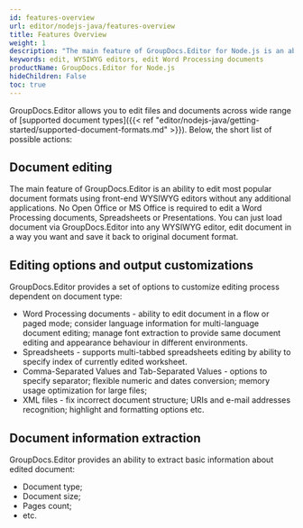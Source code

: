 ```yaml
---
id: features-overview
url: editor/nodejs-java/features-overview
title: Features Overview
weight: 1
description: "The main feature of GroupDocs.Editor for Node.js is an ability to edit most popular document formats using front-end WYSIWYG editors without any additional applications. No Open Office or MS Office is required to edit Word Processing documents, Spreadsheets or Presentations."
keywords: edit, WYSIWYG editors, edit Word Processing documents
productName: GroupDocs.Editor for Node.js
hideChildren: False
toc: true
---
```

GroupDocs.Editor allows you to edit files and documents across wide range of [supported document types]({{< ref "editor/nodejs-java/getting-started/supported-document-formats.md" >}}). Below, the short list of possible actions:

## Document editing

The main feature of GroupDocs.Editor is an ability to edit most popular document formats using front-end WYSIWYG editors without any additional applications. No Open Office or MS Office is required to edit a Word Processing documents, Spreadsheets or Presentations. You can just load document via GroupDocs.Editor into any WYSIWYG editor, edit document in a way you want and save it back to original document format.

## Editing options and output customizations

GroupDocs.Editor provides a set of options to customize editing process dependent on document type:

* Word Processing documents - ability to edit document in a flow or paged mode; consider language information for multi-language document editing; manage font extraction to provide same document editing and appearance behaviour in different environments.
* Spreadsheets - supports multi-tabbed spreadsheets editing by ability to specify index of currently edited worksheet.
* Comma-Separated Values and Tab-Separated Values - options to specify separator; flexible numeric and dates conversion; memory usage optimization for large files;
* XML files - fix incorrect document structure; URIs and e-mail addresses recognition; highlight and formatting options etc.

## Document information extraction

GroupDocs.Editor provides an ability to extract basic information about edited document:

* Document type;
* Document size;
* Pages count;
* etc.
